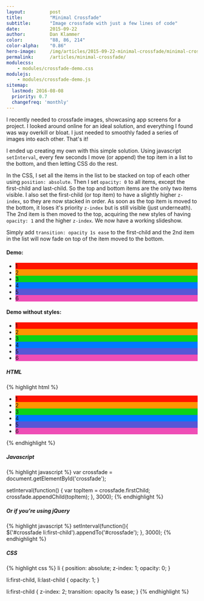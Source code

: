 ```yaml
---
layout:         post
title:          "Minimal Crossfade"
subtitle:       "Image crossfade with just a few lines of code"
date:           2015-09-22
author:         Dan Klammer
color:          "88, 86, 214"
color-alpha:    "0.86"
hero-image:     /img/articles/2015-09-22-minimal-crossfade/minimal-crossfade-hero.jpg
permalink:      /articles/minimal-crossfade/
modulecss:
    - modules/crossfade-demo.css
modulejs:
    - modules/crossfade-demo.js
sitemap:
  lastmod: 2016-08-08
  priority: 0.7
  changefreq: 'monthly'
---
```


I recently needed to crossfade images, showcasing app screens for a project. I looked around online for an ideal solution, and everything I found was way overkill or bloat. I just needed to smoothly faded a series of images into each other. That's it!

I ended up creating my own with this simple solution. Using javascript `setInterval`, every few seconds I move (or append) the top item in a list to the bottom, and then letting CSS do the rest.

In the CSS, I set all the items in the list to be stacked on top of each other using `position: absolute`. Then I set `opacity: 0` to all items, except the first-child and last-child. So the top and bottom items are the only two items visible. I also set the first-child (or top item) to have a slightly higher `z-index`, so they are now stacked in order. As soon as the top item is moved to the bottom, it loses it's priority `z-index` but is still visible (just underneath). The 2nd item is then moved to the top, acquiring the new styles of having `opacity: 1` and the higher `z-index`. We now have a working slideshow.

Simply add `transition: opacity 1s ease` to the first-child and the 2nd item in the list will now fade on top of the item moved to the bottom.


#### **Demo:**

<div class="cf-demo center-block align-center py3">
  <ul id="crossfade" class="cf cf-layering">
    <li style="background: #FF1300">1</li>
    <li style="background: #FF9500">2</li>
    <li style="background: #0BD318">3</li>
    <li style="background: #007AFF">4</li>
    <li style="background: #5856D6">5</li>
    <li style="background: #EF4DB6">6</li>
  </ul>  
</div>

#### **Demo without styles:**

<div class="cf-demo center-block align-center py3">
  <ul id="crossfade-nolayer" class="cf">
    <li style="background: #FF1300">1</li>
    <li style="background: #FF9500">2</li>
    <li style="background: #0BD318">3</li>
    <li style="background: #007AFF">4</li>
    <li style="background: #5856D6">5</li>
    <li style="background: #EF4DB6">6</li>
  </ul>  
</div>


##### **HTML**

{% highlight html %}
<ul id="crossfade">
  <li style="background: #FF1300">1</li>
  <li style="background: #FF9500">2</li>
  <li style="background: #0BD318">3</li>
  <li style="background: #007AFF">4</li>
  <li style="background: #5856D6">5</li>
  <li style="background: #EF4DB6">6</li>
</ul>  
{% endhighlight %}


##### **Javascript**

{% highlight javascript %}
var crossfade = document.getElementById('crossfade');

setInterval(function() {
  var topItem = crossfade.firstChild;
  crossfade.appendChild(topItem);
}, 3000);
{% endhighlight %}



##### **Or if you're using jQuery**
{% highlight javascript %}
setInterval(function(){        
  $('#crossfade li:first-child').appendTo('#crossfade');
}, 3000);
{% endhighlight %}



##### **CSS**

{% highlight css %}
li {
  position: absolute;
  z-index: 1;
  opacity: 0;
}

li:first-child,
li:last-child {
  opacity: 1;
}

li:first-child {
  z-index: 2;
  transition: opacity 1s ease;
}
{% endhighlight %}